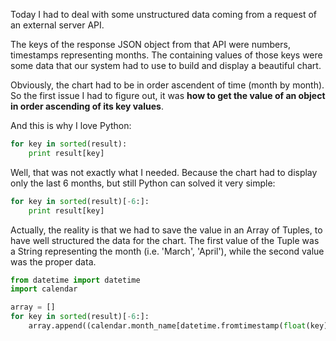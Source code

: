 Today I had to deal with some unstructured data coming from a request of an external server API.

The keys of the response JSON object from that API were numbers, timestamps representing months. The containing values of those keys were some data that our system had to use to build and display a beautiful chart.

Obviously, the chart had to be in order ascendent of time (month by month). So the first issue I had to figure out, it was **how to get the value of an object in order ascending of its key values**.

And this is why I love Python:

```python
for key in sorted(result):
	print result[key]
```

Well, that was not exactly what I needed. Because the chart had to display only the last 6 months, but still Python can solved it very simple:

```python
for key in sorted(result)[-6:]:
	print result[key]
```

Actually, the reality is that we had to save the value in an Array of Tuples, to have well structured the data for the chart.
The first value of the Tuple was a String representing the month (i.e. 'March', 'April'), while the second value was the proper data.

```python
from datetime import datetime
import calendar

array = []
for key in sorted(result)[-6:]:
	array.append((calendar.month_name[datetime.fromtimestamp(float(key)).month], result[key]))
```

